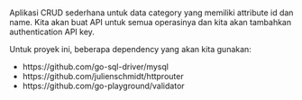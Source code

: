 <h1></h1>
<p>
Aplikasi CRUD sederhana untuk data category yang memiliki attribute id dan name. Kita akan buat API untuk semua operasinya dan kita akan tambahkan authentication API key.
</p>
<p>
Untuk proyek ini, beberapa dependency yang akan kita gunakan: 
    <ul>
        <li>https://github.com/go-sql-driver/mysql</li>
        <li>https://github.com/julienschmidt/httprouter</li>
        <li>https://github.com/go-playground/validator</li>
    </ul>
</p>
